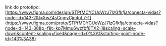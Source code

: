 link  do prototipo: [https://www.figma.com/design/STPfMCYCUoWzJ7lzGfkfja/conecta-vidas?node-id=143-2&t=XwZ4sCqmyCjmtnL7-1](https://www.figma.com/proto/STPfMCYCUoWzJ7lzGfkfja/conecta-vidas?node-id=143-38&p=f&t=kp7Mmu6wzfbf8TX2-1&scaling=scale-down&content-scaling=fixed&page-id=0%3A1&starting-point-node-id=143%3A38)

